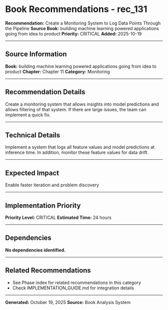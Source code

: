 # Book Recommendations - rec_131

**Recommendation:** Create a Monitoring System to Log Data Points Through the Pipeline
**Source Book:** building machine learning powered applications going from idea to product
**Priority:** CRITICAL
**Added:** 2025-10-19

---

## Source Information

**Book:** building machine learning powered applications going from idea to product
**Chapter:** Chapter 11
**Category:** Monitoring

---

## Recommendation Details

Create a monitoring system that allows insights into model predictions and allows filtering of that system. If there are large issues, the team can implement a quick fix.

---

## Technical Details

Implement a system that logs all feature values and model predictions at inference time. In addition, monitor these feature values for data drift.

---

## Expected Impact

Enable faster iteration and problem discovery

---

## Implementation Priority

**Priority Level:** CRITICAL
**Estimated Time:** 24 hours

---

## Dependencies

**No dependencies identified.**

---

## Related Recommendations

- See Phase index for related recommendations in this category
- Check IMPLEMENTATION_GUIDE.md for integration details

---

**Generated:** October 19, 2025
**Source:** Book Analysis System
